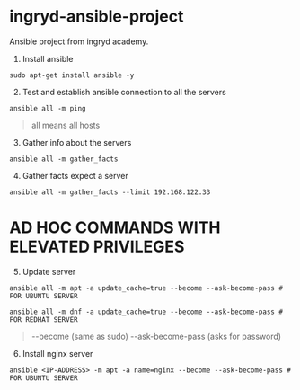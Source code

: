# ingryd-ansible-project
Ansible project from ingryd academy.

1. Install ansible
```
sudo apt-get install ansible -y
```

2. Test and establish ansible connection to all the servers
```
ansible all -m ping
```

> all means all hosts

3. Gather info about the servers
```
ansible all -m gather_facts
```

4. Gather facts expect a server
```
ansible all -m gather_facts --limit 192.168.122.33
```

AD HOC COMMANDS WITH ELEVATED PRIVILEGES
===
5. Update server
```
ansible all -m apt -a update_cache=true --become --ask-become-pass # FOR UBUNTU SERVER
```

```
ansible all -m dnf -a update_cache=true --become --ask-become-pass # FOR REDHAT SERVER
```
> --become (same as sudo)
> --ask-become-pass (asks for password)

6. Install nginx server
```
ansible <IP-ADDRESS> -m apt -a name=nginx --become --ask-become-pass # FOR UBUNTU SERVER
```

